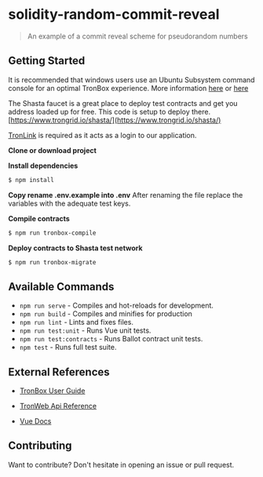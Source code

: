 
# solidity-random-commit-reveal

> An example of a commit reveal scheme for pseudorandom numbers
  
## Getting Started

It is recommended that windows users use an Ubuntu Subsystem command console for an optimal TronBox experience. More information [here](https://developers.tron.network/docs/tron-box-user-guide) or [here](https://docs.microsoft.com/en-us/windows/wsl/install-win10)

The Shasta faucet is a great place to deploy test contracts and get you address loaded up for free. This code is setup to deploy there.
[https://www.trongrid.io/shasta/](https://www.trongrid.io/shasta/)

[TronLink](https://www.tronlink.org/) is required as it acts as a login to our application.

**Clone or download project**

**Install dependencies**
```sh
$ npm install
```
**Copy rename .env.example into .env**
After renaming the file replace the variables with the adequate test keys.

**Compile contracts**
```sh
$ npm run tronbox-compile
```
**Deploy contracts to Shasta test network**
```sh
$ npm run tronbox-migrate
```

## Available Commands


-  `npm run serve` - Compiles and hot-reloads for development.
-  `npm run build` - Compiles and minifies for production
-  `npm run lint` - Lints and fixes files.
-  `npm run test:unit` - Runs Vue unit tests.
- `npm run test:contracts` - Runs Ballot contract unit tests.
- `npm test` - Runs full test suite.


## External References

-  [TronBox User Guide](https://developers.tron.network/docs/tron-box-user-guide)

-  [TronWeb Api Reference ](https://developers.tron.network/reference#tronweb-object-1)

-  [Vue Docs](https://vuejs.org/v2/guide/index.html)

## Contributing

Want to contribute? Don't hesitate in opening an issue or pull request.
